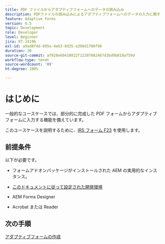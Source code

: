 ```yaml
---
title: PDF ファイルからアダプティブフォームへのデータの読み込み
description: PDFファイルの読み込みによるアダプティブフォームへのデータの入力に関するチュートリアル
feature: Adaptive Forms
version: 6.5
topic: Development
role: Developer
level: Beginner
jira: KT-14196
exl-id: a9ad8f4d-695e-4eb3-8d35-a399d1700f90
duration: 30
source-git-commit: af928e60410022f12207082467d3bd9b818af59d
workflow-type: tm+mt
source-wordcount: '89'
ht-degree: 100%

---
```


# はじめに

一般的なユースケースでは、部分的に完成した PDF フォームからアダプティブフォームに入力する機能を備えています。

このユースケースを説明するために、[IRS フォーム F23](./assets/f23.pdf) を使用します。

## 前提条件

以下が必要です。

* フォームアドオンパッケージがインストールされた AEM の実用的なインスタンス。

* [このドキュメントに従って設定された開発環境](https://experienceleague.adobe.com/docs/experience-manager-learn/forms/creating-your-first-osgi-bundle/create-your-first-osgi-bundle.html?lang=ja)

* AEM Forms Designer

* Acrobat または Reader

## 次の手順

[アダプティブフォームの作成](./create-adaptive-form.md)
